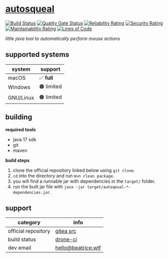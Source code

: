# [autosqueal](https://git.beatrice.wtf/Tools/autosqeal)
[![Build Status](https://drone.beatrice.wtf/api/badges/Tools/autosqeal/status.svg?ref=refs/heads/main)](https://drone.beatrice.wtf/Tools/autosqeal)
[![Quality Gate Status](https://sonar.beatrice.wtf/api/project_badges/measure?project=autosqueal&metric=alert_status&token=sqb_49dde556c032d0130640ea1e48875905b158d368)](https://sonar.beatrice.wtf/dashboard?id=autosqueal)
[![Reliability Rating](https://sonar.beatrice.wtf/api/project_badges/measure?project=autosqueal&metric=reliability_rating&token=sqb_49dde556c032d0130640ea1e48875905b158d368)](https://sonar.beatrice.wtf/dashboard?id=autosqueal)
[![Security Rating](https://sonar.beatrice.wtf/api/project_badges/measure?project=autosqueal&metric=security_rating&token=sqb_49dde556c032d0130640ea1e48875905b158d368)](https://sonar.beatrice.wtf/dashboard?id=autosqueal)
[![Maintainability Rating](https://sonar.beatrice.wtf/api/project_badges/measure?project=autosqueal&metric=sqale_rating&token=sqb_49dde556c032d0130640ea1e48875905b158d368)](https://sonar.beatrice.wtf/dashboard?id=autosqueal)
[![Lines of Code](https://sonar.beatrice.wtf/api/project_badges/measure?project=autosqueal&metric=ncloc&token=sqb_49dde556c032d0130640ea1e48875905b158d368)](https://sonar.beatrice.wtf/dashboard?id=autosqueal)
  
  
*little java tool to automatically perform mouse actions*  
  
## supported systems  
| system    | support    |
|-----------|------------|
| macOS     | ✅ **full** |
| Windows   | 🟠 limited |
| GNU/Linux | 🟠 limited |
  
## building  
**required tools**  
 - java 17 sdk  
 - git  
 - maven  
  
**build steps**  
 1. clone the official repository linked below using `git clone`.  
 2. `cd` into the directory and run `mvn clean package`.  
 3. you will find a runnable jar with dependencies in the `target/` folder.  
 4. run the built jar file with `java -jar target/autoqeual-*-dependencies.jar`.
  
## support  
| category            | info                                                   |
|---------------------|--------------------------------------------------------|
| official repository | [gitea src](https://git.beatrice.wtf/Tools/autosqeal)  |
| build status        | [drone-ci](https://drone.beatrice.wtf/Tools/autosqeal) |
| dev email           | [hello@beatrice.wtf](mailto:hello@beatrice.wtf)        |

